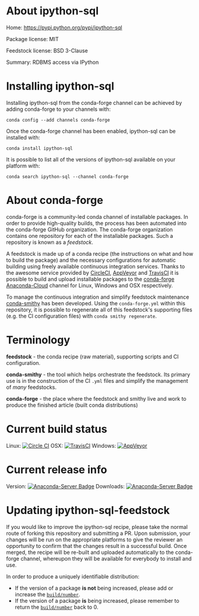 About ipython-sql
=================

Home: https://pypi.python.org/pypi/ipython-sql

Package license: MIT

Feedstock license: BSD 3-Clause

Summary: RDBMS access via IPython



Installing ipython-sql
======================

Installing ipython-sql from the conda-forge channel can be achieved by adding conda-forge to your channels with:

```
conda config --add channels conda-forge
```

Once the conda-forge channel has been enabled, ipython-sql can be installed with:

```
conda install ipython-sql
```

It is possible to list all of the versions of ipython-sql available on your platform with:

```
conda search ipython-sql --channel conda-forge
```


About conda-forge
=================

conda-forge is a community-led conda channel of installable packages.
In order to provide high-quality builds, the process has been automated into the
conda-forge GitHub organization. The conda-forge organization contains one repository
for each of the installable packages. Such a repository is known as a *feedstock*.

A feedstock is made up of a conda recipe (the instructions on what and how to build
the package) and the necessary configurations for automatic building using freely
available continuous integration services. Thanks to the awesome service provided by
[CircleCI](https://circleci.com/), [AppVeyor](http://www.appveyor.com/)
and [TravisCI](https://travis-ci.org/) it is possible to build and upload installable
packages to the [conda-forge](https://anaconda.org/conda-forge)
[Anaconda-Cloud](http://docs.anaconda.org/) channel for Linux, Windows and OSX respectively.

To manage the continuous integration and simplify feedstock maintenance
[conda-smithy](http://github.com/conda-forge/conda-smithy) has been developed.
Using the ``conda-forge.yml`` within this repository, it is possible to regenerate all of
this feedstock's supporting files (e.g. the CI configuration files) with ``conda smithy regenerate``.


Terminology
===========

**feedstock** - the conda recipe (raw material), supporting scripts and CI configuration.

**conda-smithy** - the tool which helps orchestrate the feedstock.
                   Its primary use is in the construction of the CI ``.yml`` files
                   and simplify the management of *many* feedstocks.

**conda-forge** - the place where the feedstock and smithy live and work to
                  produce the finished article (built conda distributions)

Current build status
====================

Linux: [![Circle CI](https://circleci.com/gh/conda-forge/ipython-sql-feedstock.svg?style=svg)](https://circleci.com/gh/conda-forge/ipython-sql-feedstock)
OSX: [![TravisCI](https://travis-ci.org/conda-forge/ipython-sql-feedstock.svg?branch=master)](https://travis-ci.org/conda-forge/ipython-sql-feedstock)
Windows: [![AppVeyor](https://ci.appveyor.com/api/projects/status/github/conda-forge/ipython-sql-feedstock?svg=True)](https://ci.appveyor.com/project/conda-forge/ipython-sql-feedstock/branch/master)

Current release info
====================
Version: [![Anaconda-Server Badge](https://anaconda.org/conda-forge/ipython-sql/badges/version.svg)](https://anaconda.org/conda-forge/ipython-sql)
Downloads: [![Anaconda-Server Badge](https://anaconda.org/conda-forge/ipython-sql/badges/downloads.svg)](https://anaconda.org/conda-forge/ipython-sql)


Updating ipython-sql-feedstock
==============================

If you would like to improve the ipython-sql recipe, please take the normal
route of forking this repository and submitting a PR. Upon submission, your changes will
be run on the appropriate platforms to give the reviewer an opportunity to confirm that the
changes result in a successful build. Once merged, the recipe will be re-built and uploaded
automatically to the conda-forge channel, whereupon they will be available for everybody to
install and use.

In order to produce a uniquely identifiable distribution:
 * If the version of a package **is not** being increased, please add or increase
   the [``build/number``](http://conda.pydata.org/docs/building/meta-yaml.html#build-number-and-string).
 * If the version of a package **is** being increased, please remember to return
   the [``build/number``](http://conda.pydata.org/docs/building/meta-yaml.html#build-number-and-string)
   back to 0.

